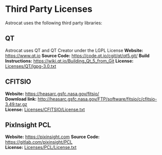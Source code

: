 # Third Party Licenses
Astrocat uses the following third party libraries:

## QT
Astrocat uses QT and QT Creator under the LGPL License
**Website:** https://www.qt.io
**Source Code:** https://code.qt.io/cgit/qt/qt5.git/
**Build Instructions:** https://wiki.qt.io/Building_Qt_5_from_Git 
**License:** [Licenses/QT/lgpg-3.0.txt](AstrocatApp/Licenses/QT/lgpg-3.0.txt)

## CFITSIO  
**Website:** https://heasarc.gsfc.nasa.gov/fitsio/  
**Download link:** http://heasarc.gsfc.nasa.gov/FTP/software/fitsio/c/cfitsio-3.49.tar.gz  
**License:** [Licenses/CFITSIO/License.txt](AstrocatApp/Licenses/CFITSIO/License.txt)

## PixInsight PCL
**Website:** https://pixinsight.com 
**Source Code:** https://gitlab.com/pixinsight/PCL  
**License:** [Licenses/PCL/License.txt](AstrocatApp/Licenses/PCL/License.txt)
